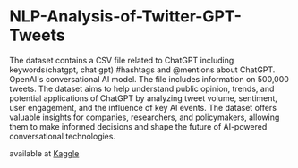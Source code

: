 # NLP-Analysis-of-Twitter-GPT-Tweets

The dataset contains a CSV file related to ChatGPT including keywords(chatgpt, chat gpt) #hashtags and @mentions about ChatGPT. OpenAI's conversational AI model. The file includes information on 500,000 tweets. The dataset aims to help understand public opinion, trends, and potential applications of ChatGPT by analyzing tweet volume, sentiment, user engagement, and the influence of key AI events. The dataset offers valuable insights for companies, researchers, and policymakers, allowing them to make informed decisions and shape the future of AI-powered conversational technologies.

available at [Kaggle](https://www.kaggle.com/datasets/khalidryder777/500k-chatgpt-tweets-jan-mar-2023)
